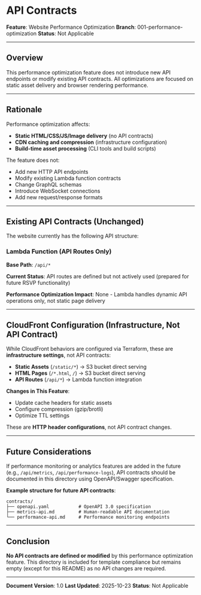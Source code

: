 # API Contracts

**Feature**: Website Performance Optimization
**Branch**: 001-performance-optimization
**Status**: Not Applicable

---

## Overview

This performance optimization feature does not introduce new API endpoints or modify existing API contracts. All optimizations are focused on static asset delivery and browser rendering performance.

---

## Rationale

Performance optimization affects:

- **Static HTML/CSS/JS/Image delivery** (no API contracts)
- **CDN caching and compression** (infrastructure configuration)
- **Build-time asset processing** (CLI tools and build scripts)

The feature does not:

- Add new HTTP API endpoints
- Modify existing Lambda function contracts
- Change GraphQL schemas
- Introduce WebSocket connections
- Add new request/response formats

---

## Existing API Contracts (Unchanged)

The website currently has the following API structure:

### Lambda Function (API Routes Only)

**Base Path**: `/api/*`

**Current Status**: API routes are defined but not actively used (prepared for future RSVP functionality)

**Performance Optimization Impact**: None - Lambda handles dynamic API operations only, not static page delivery

---

## CloudFront Configuration (Infrastructure, Not API Contract)

While CloudFront behaviors are configured via Terraform, these are **infrastructure settings**, not API contracts:

- **Static Assets** (`/static/*`) → S3 bucket direct serving
- **HTML Pages** (`/*.html`, `/`) → S3 bucket direct serving
- **API Routes** (`/api/*`) → Lambda function integration

**Changes in This Feature**:

- Update cache headers for static assets
- Configure compression (gzip/brotli)
- Optimize TTL settings

These are **HTTP header configurations**, not API contract changes.

---

## Future Considerations

If performance monitoring or analytics features are added in the future (e.g., `/api/metrics`, `/api/performance-logs`), API contracts should be documented in this directory using OpenAPI/Swagger specification.

**Example structure for future API contracts**:

```
contracts/
├── openapi.yaml           # OpenAPI 3.0 specification
├── metrics-api.md         # Human-readable API documentation
└── performance-api.md     # Performance monitoring endpoints
```

---

## Conclusion

**No API contracts are defined or modified** by this performance optimization feature. This directory is included for template compliance but remains empty (except for this README) as no API changes are required.

---

**Document Version**: 1.0
**Last Updated**: 2025-10-23
**Status**: Not Applicable
